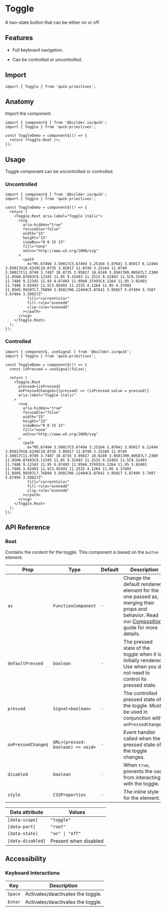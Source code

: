 # Toggle

A two-state button that can be either on or off.

## Features

- Full keyboard navigation.

- Can be controlled or uncontrolled.

## Import

```tsx
import { Toggle } from 'qwik-primitives';
```

## Anatomy

Import the component.

```tsx
import { component$ } from '@builder.io/qwik';
import { Toggle } from 'qwik-primitives';

const ToggleDemo = component$(() => {
  return <Toggle.Root />;
});
```

## Usage

Toggle component can be uncontrolled or controlled.

### Uncontrolled

```tsx
import { component$ } from '@builder.io/qwik';
import { Toggle } from 'qwik-primitives';

const ToggleDemo = component$(() => {
  return (
    <Toggle.Root aria-label="Toggle italic">
      <svg
        aria-hidden="true"
        focusable="false"
        width="15"
        height="15"
        viewBox="0 0 15 15"
        fill="none"
        xmlns="http://www.w3.org/2000/svg"
      >
        <path
          d="M5.67494 3.50017C5.67494 3.25164 5.87641 3.05017 6.12494 3.05017H10.6249C10.8735 3.05017 11.0749 3.25164 11.0749 3.50017C11.0749 3.7487 10.8735 3.95017 10.6249 3.95017H9.00587L7.2309 11.05H8.87493C9.12345 11.05 9.32493 11.2515 9.32493 11.5C9.32493 11.7486 9.12345 11.95 8.87493 11.95H4.37493C4.1264 11.95 3.92493 11.7486 3.92493 11.5C3.92493 11.2515 4.1264 11.05 4.37493 11.05H5.99397L7.76894 3.95017H6.12494C5.87641 3.95017 5.67494 3.7487 5.67494 3.50017Z"
          fill="currentColor"
          fill-rule="evenodd"
          clip-rule="evenodd"
        ></path>
      </svg>
    </Toggle.Root>
  );
});
```

### Controlled

```tsx
import { component$, useSignal } from '@builder.io/qwik';
import { Toggle } from 'qwik-primitives';

const ToggleDemo = component$(() => {
  const isPressed = useSignal(false);

  return (
    <Toggle.Root
      pressed={isPressed}
      onPressedChange$={(pressed) => (isPressed.value = pressed)}
      aria-label="Toggle italic"
    >
      <svg
        aria-hidden="true"
        focusable="false"
        width="15"
        height="15"
        viewBox="0 0 15 15"
        fill="none"
        xmlns="http://www.w3.org/2000/svg"
      >
        <path
          d="M5.67494 3.50017C5.67494 3.25164 5.87641 3.05017 6.12494 3.05017H10.6249C10.8735 3.05017 11.0749 3.25164 11.0749 3.50017C11.0749 3.7487 10.8735 3.95017 10.6249 3.95017H9.00587L7.2309 11.05H8.87493C9.12345 11.05 9.32493 11.2515 9.32493 11.5C9.32493 11.7486 9.12345 11.95 8.87493 11.95H4.37493C4.1264 11.95 3.92493 11.7486 3.92493 11.5C3.92493 11.2515 4.1264 11.05 4.37493 11.05H5.99397L7.76894 3.95017H6.12494C5.87641 3.95017 5.67494 3.7487 5.67494 3.50017Z"
          fill="currentColor"
          fill-rule="evenodd"
          clip-rule="evenodd"
        ></path>
      </svg>
    </Toggle.Root>
  );
});
```

## API Reference

### Root

Contains the content for the toggle. This component is based on the `button` element.

| Prop               | Type                              | Default | Description                                                                                                                                                                                                                             |
| ------------------ | --------------------------------- | ------- | --------------------------------------------------------------------------------------------------------------------------------------------------------------------------------------------------------------------------------------- |
| `as`               | `FunctionComponent`               | `-`     | Change the default rendered element for the one passed as, merging their props and behavior. Read our [Composition](https://github.com/ZAHON/qwik-primitives/blob/main/packages/primitives/docs/composition.md) guide for more details. |
| `defaultPressed`   | `boolean`                         | `-`     | The pressed state of the toggle when it is initially rendered. Use when you do not need to control its pressed state.                                                                                                                   |
| `pressed`          | `Signal<boolean>`                 | `-`     | The controlled pressed state of the toggle. Must be used in conjunction with `onPressedChange$`.                                                                                                                                        |
| `onPressedChange$` | `QRL<(pressed: boolean) => void>` | `-`     | Event handler called when the pressed state of the toggle changes.                                                                                                                                                                      |
| `disabled`         | `boolean`                         | `-`     | When `true`, prevents the user from interacting with the toggle.                                                                                                                                                                        |
| `style`            | `CSSProperties`                   | `-`     | The inline style for the element.                                                                                                                                                                                                       |

| Data attribute    | Values                |
| ----------------- | --------------------- |
| `[data-scope]`    | `"toggle"`            |
| `[data-part]`     | `"root"`              |
| `[data-state]`    | `"on" \| "off"`       |
| `[data-disabled]` | Present when disabled |

## Accessibility

### Keyboard Interactions

| Key     | Description                       |
| ------- | --------------------------------- |
| `Space` | Activates/deactivates the toggle. |
| `Enter` | Activates/deactivates the toggle. |
